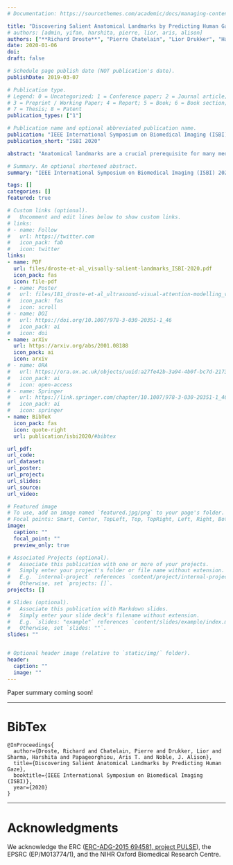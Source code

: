 ```yaml
---
# Documentation: https://sourcethemes.com/academic/docs/managing-content/

title: "Discovering Salient Anatomical Landmarks by Predicting Human Gaze"
# authors: [admin, yifan, harshita, pierre, lior, aris, alison]
authors: ["**Richard Droste**", "Pierre Chatelain", "Lior Drukker", "Harshita Sharma", "Aris Papageorghiou", "J Alison Noble"]
date: 2020-01-06
doi:
draft: false

# Schedule page publish date (NOT publication's date).
publishDate: 2019-03-07

# Publication type.
# Legend: 0 = Uncategorized; 1 = Conference paper; 2 = Journal article;
# 3 = Preprint / Working Paper; 4 = Report; 5 = Book; 6 = Book section;
# 7 = Thesis; 8 = Patent
publication_types: ["1"]

# Publication name and optional abbreviated publication name.
publication: "IEEE International Symposium on Biomedical Imaging (ISBI) 2020"
publication_short: "ISBI 2020"

abstract: "Anatomical landmarks are a crucial prerequisite for many medical imaging tasks. Usually, the set of landmarks for a given task is predefined by experts. The landmark locations for a given image are then annotated manually or via machine learning methods trained on manual annotations. In this paper, in contrast, we present a method to automatically discover and localize anatomical landmarks in medical images. Specifically, we consider landmarks that attract the visual attention of humans, which we term visually salient landmarks. We illustrate the method for fetal neurosonographic images. First, full-length clinical fetal ultrasound scans are recorded with live sonographer gaze-tracking. Next, a convolutional neural network (CNN) is trained to predict the gaze point distribution (saliency map) of the sonographers on scan video frames. The CNN is then used to predict saliency maps of unseen fetal neurosonographic images, and the landmarks are extracted as the local maxima of these saliency maps. Finally, the landmarks are matched across images by clustering the landmark CNN features. We show that the discovered landmarks can be used within affine image registration, with average landmark alignment errors between 4.1% and 10.9% of the fetal head long axis length."

# Summary. An optional shortened abstract.
summary: "IEEE International Symposium on Biomedical Imaging (ISBI) 2020. <span style=\"color: #c28422; font-weight:bold\">Oral presentation</span>. <span style=\"color: #2a8a80; font-weight:bold\">Runner up for best paper award</span>."

tags: []
categories: []
featured: true

# Custom links (optional).
#   Uncomment and edit lines below to show custom links.
# links:
# - name: Follow
#   url: https://twitter.com
#   icon_pack: fab
#   icon: twitter
links:
- name: PDF
  url: files/droste-et-al_visually-salient-landmarks_ISBI-2020.pdf
  icon_pack: fas
  icon: file-pdf
# - name: Poster
#   url: files/181_droste-et-al_ultrasound-visual-attention-modelling_v2-7.pdf
#   icon_pack: fas
#   icon: scroll
# - name: DOI
#   url: https://doi.org/10.1007/978-3-030-20351-1_46
#   icon_pack: ai
#   icon: doi
- name: arXiv
  url: https://arxiv.org/abs/2001.08188
  icon_pack: ai
  icon: arxiv
# - name: ORA
#   url: https://ora.ox.ac.uk/objects/uuid:a27fe42b-3a94-4b0f-bc7d-2173c0348b6f
#   icon_pack: ai
#   icon: open-access
# - name: Springer
#   url: https://link.springer.com/chapter/10.1007/978-3-030-20351-1_46
#   icon_pack: ai
#   icon: springer
- name: BibTeX
  icon_pack: fas
  icon: quote-right
  url: publication/isbi2020/#bibtex

url_pdf:
url_code:
url_dataset:
url_poster:
url_project:
url_slides:
url_source:
url_video:

# Featured image
# To use, add an image named `featured.jpg/png` to your page's folder. 
# Focal points: Smart, Center, TopLeft, Top, TopRight, Left, Right, BottomLeft, Bottom, BottomRight.
image:
  caption: ""
  focal_point: ""
  preview_only: true

# Associated Projects (optional).
#   Associate this publication with one or more of your projects.
#   Simply enter your project's folder or file name without extension.
#   E.g. `internal-project` references `content/project/internal-project/index.md`.
#   Otherwise, set `projects: []`.
projects: []

# Slides (optional).
#   Associate this publication with Markdown slides.
#   Simply enter your slide deck's filename without extension.
#   E.g. `slides: "example"` references `content/slides/example/index.md`.
#   Otherwise, set `slides: ""`.
slides: ""


# Optional header image (relative to `static/img/` folder).
header:
  caption: ""
  image: ""
---
```


Paper summary coming soon!


<!-- Richard Droste*, Yifan Cai, Harshita Sharma, Pierre Chatelain, Lior Drukker, Aris T. Papageorghiou, J. Alison Noble -->

---
# BibTex
```
@InProceedings{
  author={Droste, Richard and Chatelain, Pierre and Drukker, Lior and Sharma, Harshita and Papageorghiou, Aris T. and Noble, J. Alison},
  title={Discovering Salient Anatomical Landmarks by Predicting Human Gaze},
  booktitle={IEEE International Symposium on Biomedical Imaging (ISBI)},
  year={2020}
}
```
---

# Acknowledgments

We acknowledge the ERC ([ERC-ADG-2015 694581, project PULSE](https://cordis.europa.eu/project/rcn/205894/factsheet/en)), the EPSRC (EP/M013774/1), and the NIHR Oxford Biomedical Research Centre.
